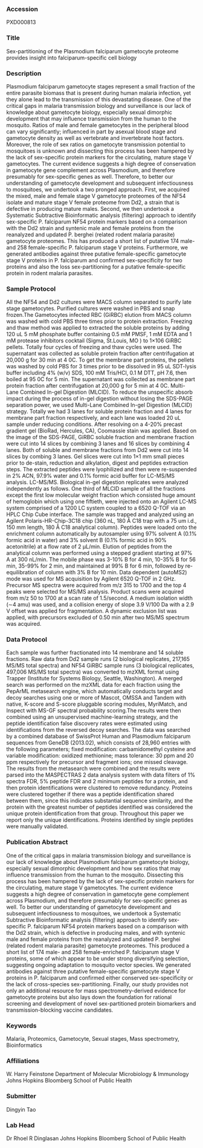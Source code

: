 ### Accession
PXD000813

### Title
Sex-partitioning of the Plasmodium falciparum gametocyte proteome provides insight into falciparum-specific cell biology

### Description
Plasmodium falciparum gametocyte stages represent a small fraction of the entire parasite biomass that is present during human malaria infection, yet they alone lead to the transmission of this devastating disease. One of the critical gaps in malaria transmission biology and surveillance is our lack of knowledge about gametocyte biology, especially sexual dimorphic development that may influence transmission from the human to the mosquito.  Ratios of male and female gametocytes in the peripheral blood can vary significantly; influenced in part by asexual blood stage and gametocyte density as well as vertebrate and invertebrate host factors.  Moreover, the role of sex ratios on gametocyte transmission potential to mosquitoes is unknown and dissecting this process has been hampered by the lack of sex-specific protein markers for the circulating, mature stage V gametocytes.  The current evidence suggests a high degree of conservation in gametocyte gene complement across Plasmodium, and therefore presumably for sex-specific genes as well. Therefore, to better our understanding of gametocyte development and subsequent infectiousness to mosquitoes, we undertook a two pronged approach.  First, we acquired the mixed, male and female stage V gametocyte proteomes of the NF54 isolate and mature stage V female proteome from Dd2, a strain that is defective in producing mature males. Second, we then undertook a Systematic Subtractive Bioinformatic analysis (filtering) approach to identify sex-specific P. falciparum NF54 protein markers based on a comparison with the Dd2 strain and syntenic male and female proteins from the reanalyzed and updated P. berghei  (related rodent malaria parasite) gametocyte proteomes. This has produced a short list of putative 174 male- and 258 female-specific P. falciparum stage V proteins. Furthermore, we generated antibodies against three putative female-specific gametocyte stage V proteins in P. falciparum and confirmed sex-specificity for two proteins and also the loss sex-partitioning for a putative female-specific protein in rodent malaria parasites.

### Sample Protocol
All the NF54 and Dd2 cultures were MACS column separated to purify late stage gametocytes.  Purified cultures were washed in PBS and snap frozen.The Gametocytes infected RBC (GiRBC) elution from MACS column was washed with cold PBS three times prior to protein extraction.  Freezing and thaw method was applied to extracted the soluble proteins by adding 120 uL 5 mM phosphate buffer containing 0.5 mM PMSF, 1 mM EDTA and 1 mM protease inhibitors cocktail (Sigma, St.Louis, MO ) to 1×106 GiRBC pellets. Totally four cycles of freezing and thaw cycles were used. The supernatant was collected as soluble protein fraction after centrifugation at 20,000 g for 30 min at 4 0C. To get the membrane part proteins, the pellets was washed by cold PBS for 3 times prior to be dissolved in 95 uL SDT-lysis buffer including 4% (w/v) SDS, 100 mM Tris/HCl, 0.1 M DTT, pH 7.6, then boiled at 95 0C for 5 min. The supernatant was collected as membrane part protein fraction after centrifugation at 20,000 g for 5 min at 4 0C. Multi-Lane Combined In-gel Digestion (MLCID). To reduce the unspecific absorb impact during the process of in-gel digestion without losing the SDS-PAGE separation power, we used Multi-Lane Combined In-gel Digestion (MLCID) strategy. Totally we had 3 lanes for soluble protein fraction and 4 lanes for membrane part fraction respectively, and each lane was loaded 20 uL sample under reducing conditions. After resolving on a 4-20% precast gradient gel (BioRad, Hercules, CA), Coomassie stain was applied. Based on the image of the SDS-PAGE, GiRBC soluble fraction and membrane fraction were cut into 14 slices by combining 3 lanes and 16 slices by combining 4 lanes. Both of soluble and membrane fractions from Dd2 were cut into 14 slices by combing 3 lanes. Gel slices were cut into 1×1 mm small pieces prior to de-stain, reduction and alkylation, digest and peptides extraction steps. The extracted peptides were lyophilized and then were re-suspended in 2% ACN, 97.9% water and 0.1% formic acid buffer for LC-MS/MS analysis.  LC-MS/MS. Biological in-gel digestion replicates were analyzed independently as follows. One third of MLCID sample of all the fractions except the first low molecular weight fraction which consisted huge amount of hemoglobin which using one fiftieth, were injected onto an Agilent LC-MS system comprised of a 1200 LC system coupled to a 6520 Q-TOF via an HPLC Chip Cube interface. The sample was trapped and analyzed using an Agilent Polaris-HR-Chip-3C18 chip (360 nL, 180 Å C18 trap with a 75 um i.d., 150 mm length, 180 Å C18 analytical column). Peptides were loaded onto the enrichment column automatically by autosampler using 97% solvent A (0.1% formic acid in water) and 3% solvent B (0.1% formic acid in 90% acetonitrile) at a flow rate of 2 μL/min. Elution of peptides from the analytical column was performed using a stepped gradient starting at 97% A at 300 nL/min. The mobile phase was 3-10% B for 4 min, 10-35% B for 56 min, 35-99% for 2 min, and maintained at 99% B for 6 min, followed by re-equilibration of column with 3% B for 10 min. Data dependent (autoMS2) mode was used for MS acquisition by Agilent 6520 Q-TOF in 2 GHz. Precursor MS spectra were acquired from m/z 315 to 1700 and the top 4 peaks were selected for MS/MS analysis. Product scans were acquired from m/z 50 to 1700 at a scan rate of 1.5/second. A medium isolation width (∼4 amu) was used, and a collision energy of slope 3.9 V/100 Da with a 2.9 V offset was applied for fragmentation. A dynamic exclusion list was applied, with precursors excluded of 0.50 min after two MS/MS spectrum was acquired.

### Data Protocol
Each sample was further fractionated into 14 membrane and 14 soluble fractions. Raw data from Dd2 sample runs (2 biological replicates, 217,165 MS/MS total spectra) and NF54 GiRBC sample runs (3 biological replicates, 497,006 MS/MS total spectra) was converted to mzXML format using Trapper (Institute for Systems Biology, Seattle, Washington).  A merged search was performed  on the mzXML data for each fraction using the PepArML metasearch engine, which automatically conducts target and decoy searches using one or more of Mascot, OMSSA  and Tandem  with native, K-score  and S-score pluggable scoring modules, MyriMatch, and Inspect with MS-GF spectral probability scoring.The results were then combined using an unsupervised machine-learning strategy, and the peptide identification false discovery rates were estimated using identifications from the reversed decoy searches.  The data was searched by a combined database of SwissProt Human and Plasmodium falciparum sequences from GeneDB (2013.02), which consists of 28,960 entries with the following parameters; fixed modification: carbamidomethyl cysteine and variable modification: oxidized methionine; mass tolerance: 30 ppm and 20 ppm respectively for precursor and fragment ions; one missed cleavage. The results from the metasearch were combined and the results were parsed into the MASPECTRAS 2 data analysis system  with data filters of 1% spectra FDR, 5% peptide FDR and 2 minimum peptides for a protein, and then protein identifications were clustered to remove redundancy. Proteins were clustered together if there was a peptide identification shared between them, since this indicates substantial sequence similarity, and the protein with the greatest number of peptides identified was considered the unique protein identification from that group. Throughout this paper we report only the unique identifications. Proteins identified by single peptides were manually validated.

### Publication Abstract
One of the critical gaps in malaria transmission biology and surveillance is our lack of knowledge about Plasmodium falciparum gametocyte biology, especially sexual dimorphic development and how sex ratios that may influence transmission from the human to the mosquito. Dissecting this process has been hampered by the lack of sex-specific protein markers for the circulating, mature stage V gametocytes. The current evidence suggests a high degree of conservation in gametocyte gene complement across Plasmodium, and therefore presumably for sex-specific genes as well. To better our understanding of gametocyte development and subsequent infectiousness to mosquitoes, we undertook a Systematic Subtractive Bioinformatic analysis (filtering) approach to identify sex-specific P. falciparum NF54 protein markers based on a comparison with the Dd2 strain, which is defective in producing males, and with syntenic male and female proteins from the reanalyzed and updated P. berghei (related rodent malaria parasite) gametocyte proteomes. This produced a short list of 174 male- and 258 female-enriched P. falciparum stage V proteins, some of which appear to be under strong diversifying selection, suggesting ongoing adaptation to mosquito vector species. We generated antibodies against three putative female-specific gametocyte stage V proteins in P. falciparum and confirmed either conserved sex-specificity or the lack of cross-species sex-partitioning. Finally, our study provides not only an additional resource for mass spectrometry-derived evidence for gametocyte proteins but also lays down the foundation for rational screening and development of novel sex-partitioned protein biomarkers and transmission-blocking vaccine candidates.

### Keywords
Malaria, Proteomics, Gametocyte, Sexual stages, Mass spectrometry, Bioinformatics

### Affiliations
W. Harry Feinstone Department of Molecular Microbiology & Immunology
Johns Hopkins Bloomberg School of Public Health

### Submitter
Dingyin Tao

### Lab Head
Dr Rhoel R Dinglasan
Johns Hopkins Bloomberg School of Public Health


